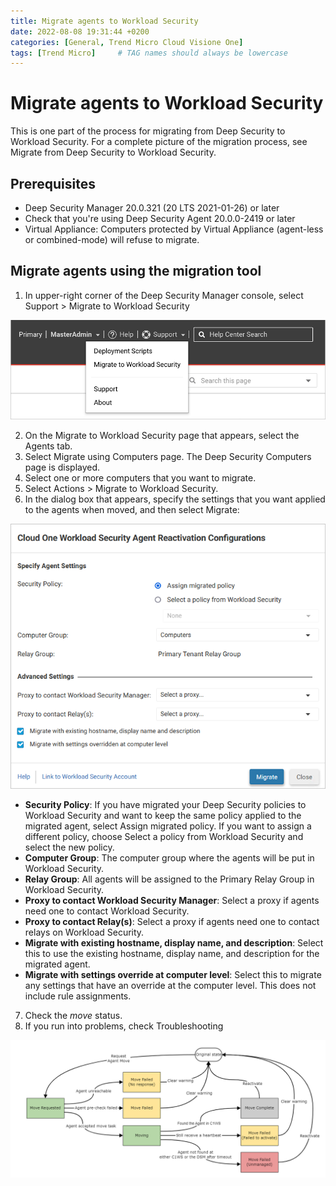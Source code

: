 ```yaml
---
title: Migrate agents to Workload Security
date: 2022-08-08 19:31:44 +0200
categories: [General, Trend Micro Cloud Visione One]
tags: [Trend Micro]     # TAG names should always be lowercase
---
```


# Migrate agents to Workload Security

This is one part of the process for migrating from Deep Security to Workload Security. For a complete picture of the migration process, see Migrate from Deep Security to Workload Security.

## Prerequisites

* Deep Security Manager 20.0.321 (20 LTS 2021-01-26) or later
* Check that you're using Deep Security Agent 20.0.0-2419 or later
* Virtual Appliance: Computers protected by Virtual Appliance (agent-less or combined-mode) will refuse to migrate.

## Migrate agents using the migration tool

1. In upper-right corner of the Deep Security Manager console, select Support > Migrate to Workload Security

![Migration Menu](/assets/migration-menu.png)

2. On the Migrate to Workload Security page that appears, select the Agents tab.
3. Select Migrate using Computers page. The Deep Security Computers page is displayed.
4. Select one or more computers that you want to migrate.
5. Select Actions > Migrate to Workload Security.
6. In the dialog box that appears, specify the settings that you want applied to the agents when moved, and then select Migrate:

![Migration Menu](/assets/migration-set-config.png)

* **Security Policy**: If you have migrated your Deep Security policies to Workload Security and want to keep the same policy applied to the migrated agent, select Assign migrated policy. If you want to assign a different policy, choose Select a policy from Workload Security and select the new policy.
* **Computer Group**: The computer group where the agents will be put in Workload Security.
* **Relay Group**: All agents will be assigned to the Primary Relay Group in Workload Security.
* **Proxy to contact Workload Security Manager**: Select a proxy if agents need one to contact Workload Security.
* **Proxy to contact Relay(s)**: Select a proxy if agents need one to contact relays on Workload Security.
* **Migrate with existing hostname, display name, and description**: Select this to use the existing hostname, display name, and description for the migrated agent.
* **Migrate with settings override at computer level**: Select this to migrate any settings that have an override at the computer level. This does not include rule assignments.

7. Check the *move* status.
8. If you run into problems, check Troubleshooting

![Move Agent Status](/assets/diagram_move_agent_status.png)